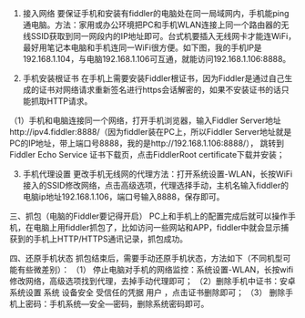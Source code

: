 1. 接入网络
要保证手机和安装有fiddler的电脑处在同一局域网内，手机能ping通电脑。方法：家用或办公环境把PC和手机WLAN连接上同一个路由器的无线SSID获取到同一网段内的IP地址即可。台式机要插入无线网卡才能连WiFi，最好用笔记本电脑和手机连同一WiFi很方便。如下图，我的手机IP是192.168.1.104，与电脑192.168.1.106可互通，就能访问192.168.1.106:8888。


2. 手机安装根证书
在手机上需要安装Fiddler根证书，因为Fiddler是通过自己生成的证书对网络请求重新签名进行https会话解密的，如果不安装证书的话只能抓取HTTP请求。

（1）手机和电脑连接同一个网络，打开手机浏览器，输入Fiddler Server地址http://ipv4.fiddler:8888/（因为fiddler装在PC上，所以Fiddler Server地址就是PC的IP地址，带上端口号8888，我的是http://192.168.1.106:8888/）， 跳转到 Fiddler Echo Service 证书下载页，点击FiddlerRoot certificate下载并安装；


3. 手机代理设置
更改手机无线网的代理方法：打开系统设置-WLAN，长按WiFi接入的SSID修改网络，点击高级选项，代理选择手动，主机名输入fiddler的电脑ip地址192.168.1.106，端口号输入8888，保存即可。


三、抓包（电脑的Fiddler要记得开启）
PC上和手机上的配置完成后就可以操作手机，在电脑上用fiddler抓包了，比如访问一些网站和APP，fiddler中就会显示捕获到的手机上HTTP/HTTPS通讯记录，抓包成功。

四、还原手机状态
抓包结束后，需要手动还原手机状态，方法如下（不同机型可能有些微差别）：
（1） 停止电脑对手机的网络监控：系统设置-WLAN，长按wifi修改网络，高级选项找到代理，去掉手动代理即可；
（2）删除手机中证书：安卓系统设置 系统 设备安全 受信任的凭据 用户 ，点击证书删除即可；
（3） 删除手机上密码：手机系统—安全—密码，删除系统密码即可。

